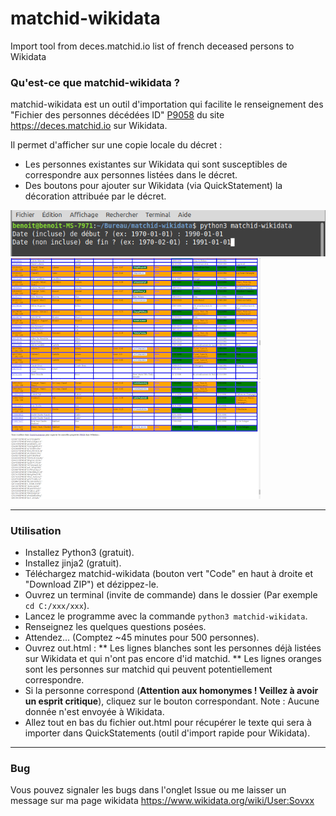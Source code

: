 # matchid-wikidata
Import tool from deces.matchid.io list of french deceased persons to Wikidata

### Qu'est-ce que matchid-wikidata ?
matchid-wikidata est un outil d'importation qui facilite le renseignement des "Fichier des personnes décédées ID" <a href="https://www.wikidata.org/wiki/Property:P9058">P9058</a> du site https://deces.matchid.io sur Wikidata.

Il permet d'afficher sur une copie locale du décret :
* Les personnes existantes sur Wikidata qui sont susceptibles de correspondre aux personnes listées dans le décret.
* Des boutons pour ajouter sur Wikidata (via QuickStatement) la décoration attribuée par le décret.
<img src="doc/commande.png">
<a href="doc/html1.png"><img src="doc/html1_400px.png"></a> <a href="doc/html2.png"><img src="doc/html2_400px.png"></a>

---

### Utilisation
* Installez Python3 (gratuit).
* Installez jinja2 (gratuit).
* Téléchargez matchid-wikidata (bouton vert "Code" en haut à droite et "Download ZIP") et dézippez-le.
* Ouvrez un terminal (invite de commande) dans le dossier (Par exemple ``cd C:/xxx/xxx``).
* Lancez le programme avec la commande ``python3 matchid-wikidata``.
* Renseignez les quelques questions posées.
* Attendez... (Comptez ~45 minutes pour 500 personnes).
* Ouvrez out.html :
** Les lignes blanches sont les personnes déjà listées sur Wikidata et qui n'ont pas encore d'id matchid.
** Les lignes oranges sont les personnes sur matchid qui peuvent potentiellement correspondre.
* Si la personne correspond (<b>Attention aux homonymes ! Veillez à avoir un esprit critique</b>), cliquez sur le bouton correspondant. Note : Aucune donnée n'est envoyée à Wikidata.
* Allez tout en bas du fichier out.html pour récupérer le texte qui sera à importer dans QuickStatements (outil d'import rapide pour Wikidata).
---

### Bug
Vous pouvez signaler les bugs dans l'onglet Issue ou me laisser un message sur ma page wikidata https://www.wikidata.org/wiki/User:Sovxx
